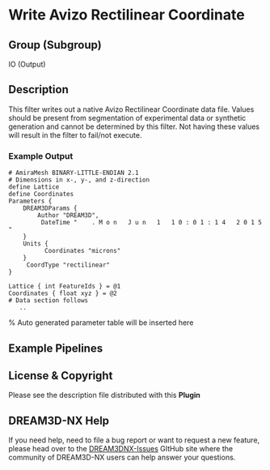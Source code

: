 # Write Avizo Rectilinear Coordinate

## Group (Subgroup)

IO (Output)

## Description

This filter writes out a native Avizo Rectilinear Coordinate data file. Values should be present from segmentation of experimental data or synthetic generation and cannot be determined by this filter. Not having these values will result in the filter to fail/not execute.

### Example Output

    # AmiraMesh BINARY-LITTLE-ENDIAN 2.1
    # Dimensions in x-, y-, and z-direction
    define Lattice
    define Coordinates
    Parameters {
        DREAM3DParams {
            Author "DREAM3D",
             DateTime "    . M o n   J u n   1   1 0 : 0 1 : 1 4   2 0 1 5   "     
        }
        Units {
              Coordinates "microns"
        }
         CoordType "rectilinear"
    }
         
    Lattice { int FeatureIds } = @1
    Coordinates { float xyz } = @2
    # Data section follows
       .. 

% Auto generated parameter table will be inserted here

## Example Pipelines

## License & Copyright

Please see the description file distributed with this **Plugin**

## DREAM3D-NX Help

If you need help, need to file a bug report or want to request a new feature, please head over to the [DREAM3DNX-Issues](https://github.com/BlueQuartzSoftware/DREAM3DNX-Issues/discussions) GItHub site where the community of DREAM3D-NX users can help answer your questions.
